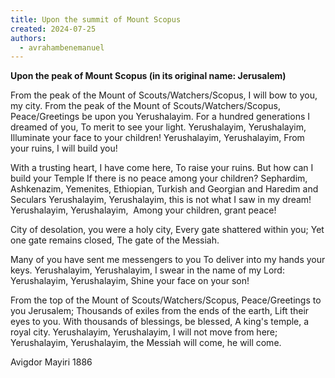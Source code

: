 ```yaml
---
title: Upon the summit of Mount Scopus
created: 2024-07-25
authors: 
  - avrahambenemanuel
---
```


**Upon the peak of Mount Scopus (in its original name: Jerusalem)**

From the peak of the Mount of Scouts/Watchers/Scopus, I will bow to you, my city.
From the peak of the Mount of Scouts/Watchers/Scopus, Peace/Greetings be upon you Yerushalayim.
For a hundred generations I dreamed of you,
To merit to see your light.
Yerushalayim, Yerushalayim, Illuminate your face to your children!
Yerushalayim, Yerushalayim, From your ruins, I will build you!

With a trusting heart, I have come here, To raise your ruins. But how can I build your Temple If there is no peace among your children? 
Sephardim, Ashkenazim, Yemenites, Ethiopian,
Turkish and Georgian and Haredim and Seculars
Yerushalayim, Yerushalayim, this is not what I saw in my dream!
Yerushalayim, Yerushalayim,  Among your children, grant peace!

City of desolation, you were a holy city,
Every gate shattered within you;
Yet one gate remains closed,
The gate of the Messiah.

Many of you have sent me messengers to you
To deliver into my hands your keys.
Yerushalayim, Yerushalayim, I swear in the name of my Lord:
Yerushalayim, Yerushalayim, Shine your face on your son!

From the top of the Mount of Scouts/Watchers/Scopus, Peace/Greetings to you Jerusalem;
Thousands of exiles from the ends of the earth, Lift their eyes to you.
With thousands of blessings, be blessed,
A king's temple, a royal city.
Yerushalayim, Yerushalayim, I will not move from here;
Yerushalayim, Yerushalayim, the Messiah will come, he will come.

Avigdor Mayiri 1886